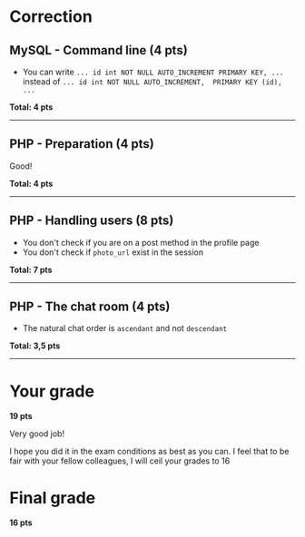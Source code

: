 # Correction

## MySQL - Command line (4 pts)

- You can write `... id int NOT NULL AUTO_INCREMENT PRIMARY KEY, ...` instead of `... id int NOT NULL AUTO_INCREMENT,  PRIMARY KEY (id), ...`

**Total: 4 pts**

----
## PHP - Preparation (4 pts)

Good!

**Total: 4 pts**

----
## PHP - Handling users (8 pts)

- You don't check if you are on a post method in the profile page
- You don't check if `photo_url` exist in the session

**Total: 7 pts**

----
## PHP - The chat room (4 pts)

- The natural chat order is `ascendant` and not `descendant`

**Total: 3,5 pts**

----
# Your grade
**19 pts**

Very good job!

I hope you did it in the exam conditions as best as you can.
I feel that to be fair with your fellow colleagues, I will ceil your grades to 16

# Final grade
**16 pts**